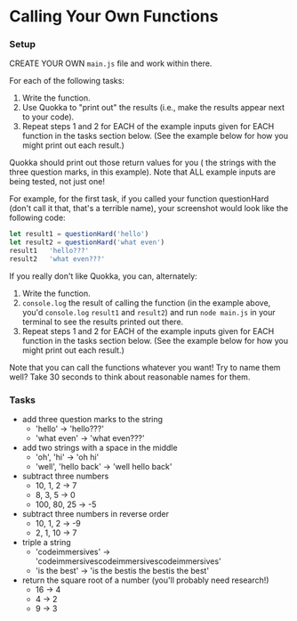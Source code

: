# Calling Your Own Functions

### Setup

CREATE YOUR OWN `main.js` file and work within there.

For each of the following tasks:

1. Write the function.
2. Use Quokka to "print out" the results (i.e., make the results appear next to your code).
3. Repeat steps 1 and 2 for EACH of the example inputs given for EACH function in the tasks section below. (See the example below for how you might print out each result.)

Quokka should print out those return values for you ( the strings with the three question marks, in this example). Note that ALL example inputs are being tested, not just one!

For example, for the first task, if you called your function questionHard (don't call it that, that's a terrible name), your screenshot would look like the following code:

```javascript
let result1 = questionHard('hello')
let result2 = questionHard('what even')
result1   'hello???'
result2   'what even???'
```

If you really don't like Quokka, you can, alternately:

1. Write the function.
2. `console.log` the result of calling the function (in the example above, you'd `console.log` `result1` and `result2`) and run `node main.js` in your terminal to see the results printed out there.
3. Repeat steps 1 and 2 for EACH of the example inputs given for EACH function in the tasks section below. (See the example below for how you might print out each result.)

Note that you can call the functions whatever you want! Try to name them well? Take 30 seconds to think about reasonable names for them.

### Tasks

- add three question marks to the string
  - 'hello' -> 'hello???'
  - 'what even' -> 'what even???'
- add two strings with a space in the middle
  - 'oh', 'hi' -> 'oh hi'
  - 'well', 'hello back' -> 'well hello back'
- subtract three numbers
  - 10, 1, 2 -> 7
  - 8, 3, 5 -> 0
  - 100, 80, 25 -> -5
- subtract three numbers in reverse order
  - 10, 1, 2 -> -9
  - 2, 1, 10 -> 7
- triple a string
  - 'codeimmersives' -> 'codeimmersivescodeimmersivescodeimmersives'
  - 'is the best' -> 'is the bestis the bestis the best'
- return the square root of a number (you'll probably need research!)
  - 16 -> 4
  - 4 -> 2
  - 9 -> 3
